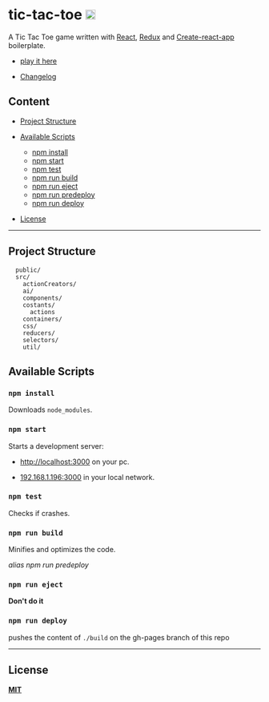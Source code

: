 # tic-tac-toe  <img src="./public/favicon.ico" width="20">

A Tic Tac Toe game written with [React](https://reactjs.org/), [Redux](https://redux.js.org/) and [Create-react-app ](https://github.com/facebookincubator/create-react-app) boilerplate.

* [play it here](https://fabervitale.github.io/tictactoe)

* [Changelog](./CHANGELOG.md)

## Content
* [Project Structure](#project-structure)

* [Available Scripts](#available-scripts)
  - [npm install](#npm-install)
  - [npm start](#npm-start)
  - [npm test](#npm-test)
  - [npm run build](#npm-run-build)
  - [npm run eject](#npm-run-eject)
  - [npm run predeploy](#npm-run-build)
  - [npm run deploy](#npm-run-deploy)
* [License](#license)

<hr>

## Project Structure

```
  public/
  src/
    actionCreators/
    ai/
    components/
    costants/
      actions
    containers/
    css/
    reducers/
    selectors/
    util/
```


## Available Scripts

### `npm install`
Downloads   ```node_modules```.

### `npm start`

Starts a development server:
* [http://localhost:3000](http://localhost:3000) on your pc.

* [192.168.1.196:3000](192.168.1.196:3000) in your local network.

### `npm test`

Checks if crashes.

### `npm run build`

Minifies and optimizes the code.

*alias npm run predeploy* 

### `npm run eject`

**Don't do it**

### `npm run deploy`

pushes the content of ```./build``` on the gh-pages branch of this repo 

<hr/>

## License

**[MIT](/LICENSE)**

